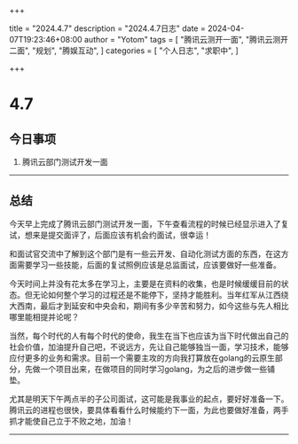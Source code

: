+++

title = "2024.4.7"
description = "2024.4.7日志"
date = 2024-04-07T19:23:46+08:00
author = "Yotom"
tags = [
    "腾讯云测开一面",
    "腾讯云测开二面",
    "规划",
    "腾娱互动",
]
categories = [
    "个人日志",
    "求职中", 
]

+++

# 4.7

## 今日事项

1. 腾讯云部门测试开发一面

---

## 总结

今天早上完成了腾讯云部门测试开发一面，下午查看流程的时候已经显示进入了复试，想来是提交面评了，后面应该有机会约面试，很幸运！

和面试官交流中了解到这个部门是有一些云开发、自动化测试方面的东西，在这方面需要学习一些技能，后面的复试照例应该是总监面试，应该要做好一些准备。

今天时间上并没有花太多在学习上，主要是在资料的收集，也是时候缓缓目前的状态。但无论如何整个学习的过程还是不能停下，坚持才能胜利。当年红军从江西绕大西南，最后才到延安和中央会和，期间有多少辛苦和努力，如今这些与先人相比哪里能相提并论呢？

当然，每个时代的人有每个时代的使命，我生在当下也应该为当下时代做出自己的社会价值，加油提升自己吧，不说远方，先让自己能够独当一面，学习技术，能够应付更多的业务和需求。目前一个需要主攻的方向我打算放在golang的云原生部分，先做一个项目出来，在做项目的同时学习golang，为之后的进步做一些铺垫。

尤其是明天下午两点半的子公司面试，这可能是我事业的起点，要好好准备一下。腾讯云的进程也很快，要具体看看什么时候能约下一面，为此也要做好准备，两手抓才能使自己立于不败之地，加油！

---